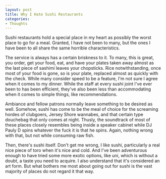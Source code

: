 ```yaml
---
layout: post
title: Why I Hate Sushi Restaurants
categories:
- Thoughts
---
```

Sushi restaurants hold a special place in my heart as possibly the worst place
to go for a meal. Granted, I have not been to many, but the ones I have been
to all share the same horrible characteristics.

  
The service is always has a certain briskness to it. To many, this is great,
you order, get your food, eat, and have your plates taken away almost as the
last piece of sashimi leaves your chopsticks. Rice notwithstanding, once most
of your food is gone, so is your plate, replaced almost as quickly with the
check. While many consider speed to be a feature, I'm not sure I agree when it
comes to my dinner. While the staff at every sushi joint I've ever been to has
been efficient, they've also been less than accommodating when it comes to
simple things, like recommendations.

  
Ambiance and fellow patrons normally leave something to be desired as well.
Somehow, sushi has come to be the meal of choice for the screaming hordes of
clubgoers, Jersey Shore wannabes, and that certain type douchebag that only
comes at night. Thusly, the soundtrack of most of these places closely
resembles being inside a speaker cabinet while DJ Pauly D spins whatever the
fuck it is that he spins. Again, nothing wrong with that, but not while
consuming raw fish.

  
Then, there's sushi itself. Don't get me wrong, I like sushi, particularly a
real nice piece of toro when it's nice and cold. And I've been adventurous
enough to have tried some more exotic options, like uni, which is without a
doubt, a taste you need to acquire. I also understand that it's considered an
art form. But what bothers me most about going out for sushi is the vast
majority of places do not regard it that way.


